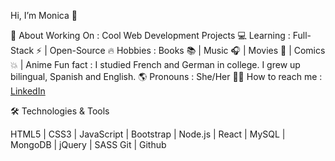  Hi, I’m Monica 👋


🤔 About
Working On : Cool Web Development Projects 💻 
Learning : Full-Stack ⚡ | Open-Source 🔥
Hobbies : Books 📚 | Music 🎧 | Movies 🎥 | Comics 💥 | Anime
Fun fact : I studied French and German in college. I grew up bilingual, Spanish and English. 🌎
Pronouns : She/Her 👩🏻
How to reach me : [LinkedIn](https://www.linkedin.com/in/monica-rangel-1604ab96/)


🛠 Technologies & Tools

 HTML5 | CSS3 | JavaScript | Bootstrap | Node.js | React | MySQL | MongoDB | jQuery | SASS
 Git | Github
 
  



